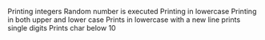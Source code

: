 Printing integers
Random number is executed
 Printing in lowercase
Printing in both upper and lower case
Prints in lowercase with a new line
prints single digits
Prints char below 10
